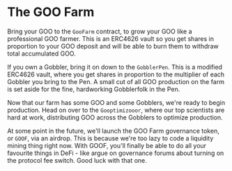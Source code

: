 # The GOO Farm

Bring your GOO to the `GooFarm` contract, to grow your GOO like a professional GOO farmer. This is an ERC4626 vault so you get shares in proportion to your GOO deposit and will be able to burn them to withdraw total accumulated GOO.

If you own a Gobbler, bring it on down to the `GobblerPen`. This is a modified ERC4626 vault, where you get shares in proportion to the multiplier of each Gobbler you bring to the Pen. A small cut of all GOO production on the farm is set aside for the fine, hardworking Gobblerfolk in the Pen.

Now that our farm has some GOO and some Gobblers, we're ready to begin production. Head on over to the `Gooptimizooor`, where our top scientists are hard at work, distributing GOO across the Gobblers to optimize production.

At some point in the future, we'll launch the GOO Farm governance token, or `GOOF`, via an airdrop. This is because we're too lazy to code a liquidity mining thing right now. With GOOF, you'll finally be able to do all your favourite things in DeFi - like argue on governance forums about turning on the protocol fee switch. Good luck with that one.
